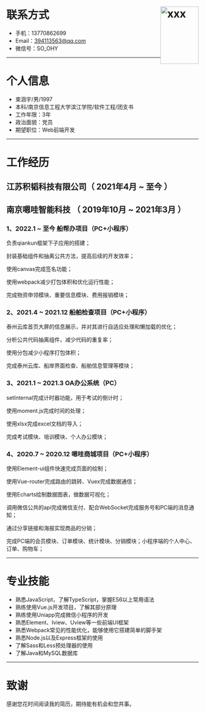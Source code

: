 # 联系方式 <img style="float:right;object-fit: cover" src="F:\简历\shy.png" width="100" height="150" alt="xxx" />

- 手机：13770862699
- Email：394113563@qq.com
- 微信号：SO_OHY

---

# 个人信息

 - 束涵宇/男/1997
 - 本科/南京信息工程大学滨江学院/软件工程/团支书
 - 工作年限：3年
 - 政治面貌：党员
 - 期望职位：Web前端开发

---

# 工作经历

## 江苏积韬科技有限公司（ 2021年4月 ~ 至今 ）
## 南京嗯哇智能科技 （ 2019年10月 ~ 2021年3月 ）

### 1、2022.1 ~ 至今  船帮办项目（PC+小程序） 
负责qiankun框架下子应用的搭建；

封装基础组件和抽离公共方法，提高后续的开发效率；

使用canvas完成签名功能；

使用webpack减少打包体积和优化运行性能；

完成物资申领模块、重要信息模块、费用报销模块；


### 2、2021.4 ~ 2021.12  船舶检查项目（PC+小程序）
泰州云库首页大屏的信息展示，并对其进行自适应处理和懒加载的优化；

分析公共代码抽离组件，减少代码的重复率；

使用分包减少小程序打包体积；

完成泰州云库、船岸界面检查、船舶信息管理等模块；

### 3、2021.1 ~ 2021.3  OA办公系统（PC）

setInternal完成计时器功能，用于考试的倒计时；

使用moment.js完成时间的处理；

使用xlsx完成excel文档的导入；

完成考试模块、培训模块、个人办公模块；


### 4、2020.7 ~ 2020.12  嗯哇商城项目（PC+小程序）
使用Element-ui组件快速完成页面的绘制；

使用Vue-router完成路由的跳转、Vuex完成数据通信；

使用Echarts绘制数据图表，做数据可视化；

调用微信公共的api完成微信支付、配合WebSocket完成服务号和PC端的消息通知；

通过分享链接和海报实现商品的分销；

完成PC端的会员模块、订单模块、统计模块、分销模块；小程序端的个人中心、订单、购物车；

---

# 专业技能
- 熟悉JavaScript，了解TypeScript，掌握ES6以上常用语法
- 熟练使用Vue.js开发项目，了解其部分原理
- 熟练使用Uniapp完成微信小程序的开发
- 熟悉Element、Iview、Uview等一些前端UI框架
- 熟悉Webpack常见的性能优化，能够使用它搭建简单的脚手架
- 熟悉Node.js以及Express框架的使用
- 了解Sass和Less预处理器的使用
- 了解Java和MySQL数据库

---

# 致谢
感谢您花时间阅读我的简历，期待能有机会和您共事。
